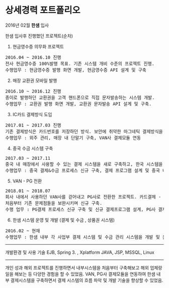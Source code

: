 상세경력 포트폴리오
========


2016년 02월 __한샘__ 입사

한샘 입사후 진행했던 프로젝트(순차)

1. 현금영수증 의무화 프로젝트
<pre>
2016.04 ~ 2016.10 진행
전사 현금영수증 100%발행 목표. 기존 시스템 개비 수준의 프로젝트 진행.
수행업무 : 현금영수증 발행 화면 개발, 현금영수증 API 설계 및 구축
</pre>
2. 매장 교환권 모바일 발행 
<pre>
2016.10 ~ 2016.12 진행
종이로 발행하던 교환권을 고객 핸드폰으로 직접 문자발송하는 시스템 개발.
수행업무 : 교환권 발행 화면 개발, 교환권 문자발송 API 설계 및 구축.
</pre>
3. IC카드 결제방식 도입
<pre>
2017.01 ~ 2017.03 진행
기존 결제방식은 카드번호를 저장하던 방식. 보안에 취약한 마그네틱 결제방식을 사용하고 있어, IC결제 방식으로 변경.
수행업무 : 외주 관리, 매장 내 단말기 구축, VAN사 결제모듈 연동
</pre>
4. 중국 수금 시스템 구축
<pre>
2017.03 ~ 2017.11
중국 내 매장에서 사용할 수 있는 결제 시스템을 새로 구축하고, 한국 시스템을 토대로 중국 기준에 맞춰 시스템을 처음부터 구축.
수행업무 : 중국 결제&수금 프로세스 신규 구축, 결제 프로그램 설계 및 중국 내 ERP시스템(한샘 자체프로그램) 구축
</pre>
5. VAN - PG 전환
<pre>
2018.01 ~ 2018.07
회사 내에서 사용하던 VAN사를 걷어내고 PG사로 전환한 프로젝트. 카드결제 - 매입, 현금영수증 발행 등 
처음부터 기존 문제점들을 보완시키며 신규 구축.
수행 업무 : PG결제 프로세스 신규 구축 및 신규 결제프로그램 설계, PG사 결제모듈 연동(Smartro, LG U+)
</pre>

6. 한샘 시스템 운영 및 개발 (결제 및 수금 , 상품권 시스템)
<pre>
2016.02 ~ 현재
수행업무 : 한샘 내부 각 사업부 결제 시스템 및 수금 관리 시스템을 개발 및 운영.
</pre>

-----------------
개발환경 및 사용 기술
EJB, Spring 3. , Xplatform
JAVA, JSP, MSSQL, Linux

***
개인 성과
해외 프로젝트를 진행하면서 내부시스템을 처음부터 구축해보고 해외 업체랑 일을 해보는 등 다양한 경험을 할 수 있었음.
VAN, PG사 결제모듈을 연동하여 한샘 내부 결제시스템을 구축하면서 결제 시스템의 흐름 파악 및 개발 기술을 향상할 수 있었음.

